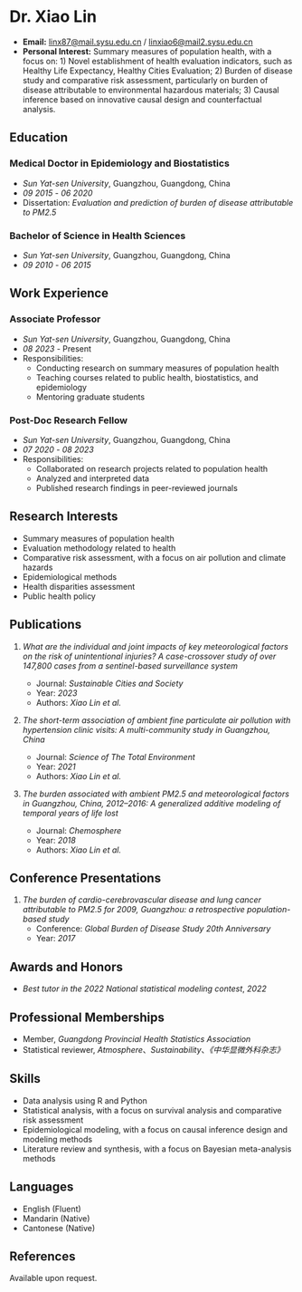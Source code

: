# Dr. Xiao Lin

- **Email:** linx87@mail.sysu.edu.cn / linxiao6@mail2.sysu.edu.cn
- **Personal Interest:** Summary measures of population health, with a focus on: 1) Novel establishment of health evaluation indicators, such as Healthy Life Expectancy, Healthy Cities Evaluation; 2) Burden of disease study and comparative risk assessment, particularly on burden of disease attributable to environmental hazardous materials; 3) Causal inference based on innovative causal design and counterfactual analysis.

## Education

### Medical Doctor in Epidemiology and Biostatistics
- *Sun Yat-sen University*, Guangzhou, Guangdong, China
- *09 2015* - *06 2020*
- Dissertation: *Evaluation and prediction of burden of disease attributable to PM2.5*

### Bachelor of Science in Health Sciences
- *Sun Yat-sen University*, Guangzhou, Guangdong, China
- *09 2010* - *06 2015*

## Work Experience

### Associate Professor
- *Sun Yat-sen University*, Guangzhou, Guangdong, China
- *08 2023* - Present
- Responsibilities:
  - Conducting research on summary measures of population health
  - Teaching courses related to public health, biostatistics, and epidemiology
  - Mentoring graduate students

### Post-Doc Research Fellow
- *Sun Yat-sen University*, Guangzhou, Guangdong, China
- *07 2020* - *08 2023*
- Responsibilities:
  - Collaborated on research projects related to population health
  - Analyzed and interpreted data
  - Published research findings in peer-reviewed journals

## Research Interests

- Summary measures of population health
- Evaluation methodology related to health
- Comparative risk assessment, with a focus on air pollution and climate hazards
- Epidemiological methods
- Health disparities assessment
- Public health policy

## Publications

1. *What are the individual and joint impacts of key meteorological factors on the risk of unintentional injuries? A case-crossover study of over 147,800 cases from a sentinel-based surveillance system*
   - Journal: *Sustainable Cities and Society*
   - Year: *2023*
   - Authors: *Xiao Lin et al.*

2. *The short-term association of ambient fine particulate air pollution with hypertension clinic visits: A multi-community study in Guangzhou, China*
   - Journal: *Science of The Total Environment*
   - Year: *2021*
   - Authors: *Xiao Lin et al.*

3. *The burden associated with ambient PM2.5 and meteorological factors in Guangzhou, China, 2012–2016: A generalized additive modeling of temporal years of life lost*
   - Journal: *Chemosphere*
   - Year: *2018*
   - Authors: *Xiao Lin et al.*

## Conference Presentations

1. *The burden of cardio-cerebrovascular disease and lung cancer attributable to PM2.5 for 2009, Guangzhou: a retrospective population-based study*
   - Conference: *Global Burden of Disease Study 20th Anniversary*
   - Year: *2017*

## Awards and Honors

- *Best tutor in the 2022 National statistical modeling contest*, *2022*

## Professional Memberships

- Member, *Guangdong Provincial Health Statistics Association*
- Statistical reviewer, *Atmosphere*、*Sustainability*、*《中华显微外科杂志》*

## Skills

- Data analysis using R and Python
- Statistical analysis, with a focus on survival analysis and comparative risk assessment
- Epidemiological modeling, with a focus on causal inference design and modeling methods
- Literature review and synthesis, with a focus on Bayesian meta-analysis methods

## Languages

- English (Fluent)
- Mandarin (Native)
- Cantonese (Native)

## References

Available upon request.
